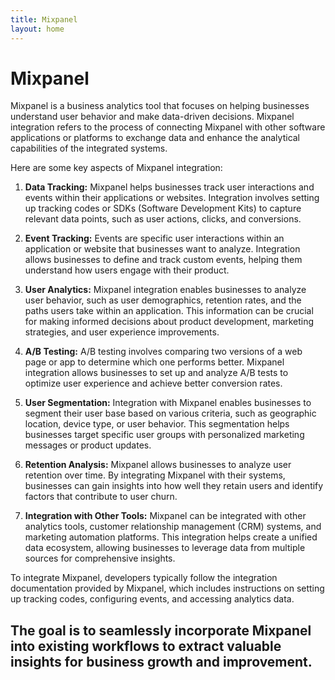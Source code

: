 ```yaml
---
title: Mixpanel
layout: home
---
```

# Mixpanel
Mixpanel is a business analytics tool that focuses on helping businesses understand user behavior and make data-driven decisions. Mixpanel integration refers to the process of connecting Mixpanel with other software applications or platforms to exchange data and enhance the analytical capabilities of the integrated systems.

Here are some key aspects of Mixpanel integration:

1. **Data Tracking:** Mixpanel helps businesses track user interactions and events within their applications or websites. Integration involves setting up tracking codes or SDKs (Software Development Kits) to capture relevant data points, such as user actions, clicks, and conversions.

2. **Event Tracking:** Events are specific user interactions within an application or website that businesses want to analyze. Integration allows businesses to define and track custom events, helping them understand how users engage with their product.

3. **User Analytics:** Mixpanel integration enables businesses to analyze user behavior, such as user demographics, retention rates, and the paths users take within an application. This information can be crucial for making informed decisions about product development, marketing strategies, and user experience improvements.

4. **A/B Testing:** A/B testing involves comparing two versions of a web page or app to determine which one performs better. Mixpanel integration allows businesses to set up and analyze A/B tests to optimize user experience and achieve better conversion rates.

5. **User Segmentation:** Integration with Mixpanel enables businesses to segment their user base based on various criteria, such as geographic location, device type, or user behavior. This segmentation helps businesses target specific user groups with personalized marketing messages or product updates.

6. **Retention Analysis:** Mixpanel allows businesses to analyze user retention over time. By integrating Mixpanel with their systems, businesses can gain insights into how well they retain users and identify factors that contribute to user churn.

7. **Integration with Other Tools:** Mixpanel can be integrated with other analytics tools, customer relationship management (CRM) systems, and marketing automation platforms. This integration helps create a unified data ecosystem, allowing businesses to leverage data from multiple sources for comprehensive insights.

To integrate Mixpanel, developers typically follow the integration documentation provided by Mixpanel, which includes instructions on setting up tracking codes, configuring events, and accessing analytics data. 

The goal is to seamlessly incorporate Mixpanel into existing workflows to extract valuable insights for business growth and improvement.
---

